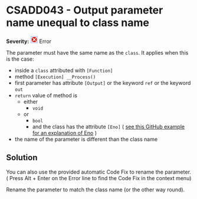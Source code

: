 # CSADD043 - Output parameter name unequal to class name

**Severity:** ![Error](../images/Error.png) Error

The parameter must have the same name as the `class`.
It applies when this is the case:

* inside a `class` attributed with `[Function]`
* method `[Execution] __Process()`
* first parameter has attribute `[Output]` or the keyword `ref` or the keyword `out`
* `return` value of method is
	* either
		* `void`
	* or
		* `bool`
		* and the class has the attribute `[Eno]` ( [see this GitHub example for an explanation of Eno](https://github.com/PLCnext/CSharpExamples/blob/master/PLCnext_CSharpExamples/13_EN_ENO/EN_ENO.md) )
* the name of the parameter is different than the class name

## Solution

You can also use the provided automatic Code Fix to rename the parameter. ( Press Alt + Enter on the Error line to find the Code Fix in the context menu) 


Rename the parameter to match the class name (or the other way round).